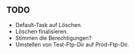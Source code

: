 ## TODO

- Default-Task auf Löschen.
- Löschen finalisieren.
- Stimmen die Berechtigungen?
- Umstellen von Test-Ftp-Dir auf Prod-Ftp-Dir.